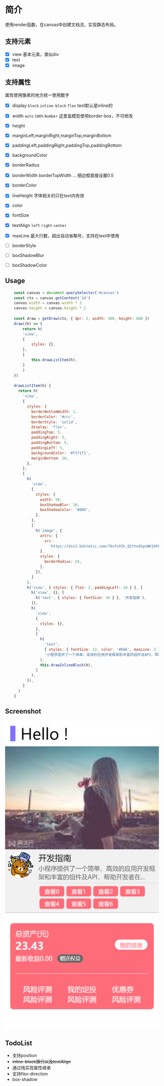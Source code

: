 # 简介
使用render函数，在canvas中创建文档流，实现静态布局。

## 支持元素
- [x] view 基本元素，类似div
- [x] text
- [x] image

## 支持属性
属性使用像素的地方统一使用数字

- [x] display `block` `inline-block` `flex` text默认是inline的
- [x] width `auto` `100%` `Number` 这里盒模型使用border-box，不可修改
- [x] height
- [x] marginLeft,marginRight,marginTop,marginBottom
- [x] paddingLeft,paddingRight,paddingTop,paddingBottom
- [x] backgroundColor
- [x] borderRadius
- [x] borderWidth borderTopWidth ... 细边框直接设置0.5
- [x] borderColor
- [x] lineHeight 字体相关的只在text内有效
- [x] color
- [x] fontSize
- [x] textAlign `left` `right` `center`
- [x] maxLine 最大行数，超出自动省略号，支持在text中使用
- [ ] borderStyle
- [ ] boxShadowBlur
- [ ] boxShadowColor



## Usage
``` javascript
    const canvas = document.querySelector('#canvas')
    const ctx = canvas.getContext('2d')
    canvas.width = canvas.width * 2
    canvas.height = canvas.height * 2

    const draw = getDraw(ctx, { dpr: 2, width: 300, height: 600 })
    draw((h) => {
        return h(
        'view',
        {
            styles: {},
        },
        [
            this.drawListItem(h),
        ]
        )
    })

    drawListItem(h) {
      return h(
        'view',
        {
          styles: {
            borderBottomWidth: 1,
            borderColor: '#ccc',
            borderStyle: 'solid',
            display: 'flex',
            paddingTop: 5,
            paddingRight: 5,
            paddingBottom: 5,
            paddingLeft: 5,
            backgroundColor: '#f1f1f1',
            marginBottom: 10,
          },
        },
        [
          h(
            'view',
            {
              styles: {
                width: 50,
                boxShadowBlur: 10,
                boxShadowColor: '#000',
              },
            },
            [
              h('image', {
                attrs: {
                  src:
                    'https://dss1.bdstatic.com/70cFvXSh_Q1YnxGkpoWK1HF6hhy/it/u=1709216491,2536617744&fm=26&gp=0.jpg',
                },
                styles: {
                  borderRadius: 24,
                },
              }),
            ]
          ),
          h('view', { styles: { flex: 2, paddingLeft: 10 } }, [
            h('view', {}, [
              h('text', { styles: { fontSize: 16 } }, '开发指南'),
            ]),
            h(
              'view',
              {
                styles: {},
              },
              [
                h(
                  'text',
                  { styles: { fontSize: 12, color: '#666', maxLine: 2 } },
                  '小程序提供了一个简单、高效的应用开发框架和丰富的组件及API，帮助开发者在微信中开发具有原生 APP 体验的服务'
                ),
                this.drawInlineBlock(h),
              ]
            ),
          ]),
        ]
      )
    }

```

## Screenshot
![1](screenshot/01.png)

## TodoList
* 支持position
* ~~inline-block换行以及textAlign~~
* 通过栈实现属性继承
* 支持flex-direction
* box-shadow
